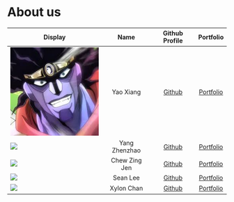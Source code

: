 # About us

| Display              |   Name    |              Github Profile              | Portfolio  |
| -------------------- | :-------: |:----------------------------------------:| :--------: |
 ![](images/jojo.png) | Yao Xiang | [Github](https://github.com/yxiang-828)  | [Portfolio](team/yaoxiang.md)
![](https://via.placeholder.com/100.png?text=Photo) | Yang Zhenzhao |  [Github](https://github.com/zhenzha0)   | [Portfolio](team/zhenzhao.md)
![](https://via.placeholder.com/100.png?text=Photo) | Chew Zing Jen |   [Github](https://github.com/zeeeing)   | [Portfolio](team/zingjen.md)
![](https://via.placeholder.com/100.png?text=Photo) | Sean Lee |  [Github](https://github.com/sean6369)   | [Portfolio](team/seanlee.md)
![](https://via.placeholder.com/100.png?text=Photo) | Xylon Chan |   [Github](https://github.com/xylonc)   | [Portfolio](team/xylonchan.md)
